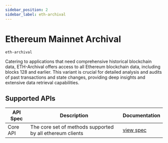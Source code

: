 ```yaml
---
sidebar_position: 2
sidebar_label: eth-archival
---
```


# Ethereum Mainnet Archival

`eth-archival`

Catering to applications that need comprehensive historical blockchain data, ETH-Archival offers access to all Ethereum blockchain data, including blocks 128 and earlier. This variant is crucial for detailed analysis and audits of past transactions and state changes, providing deep insights and extensive data retrieval capabilities.

## Supported APIs

| API Spec | Description                                               | Documentation                      |
| -------- | --------------------------------------------------------- | ---------------------------------- |
| Core API | The core set of methods supported by all ethereum clients | [view spec](../specs/core-api.mdx) |
